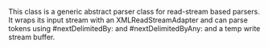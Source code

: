 This class is a generic abstract parser class for read-stream based parsers. It wraps its input stream with an XMLReadStreamAdapter and can parse tokens using #nextDelimitedBy: and #nextDelimitedByAny: and a temp write stream buffer.